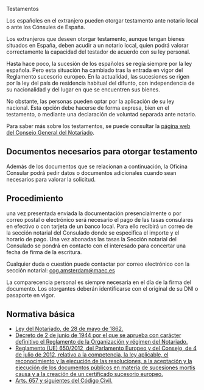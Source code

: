  Testamentos

  Los españoles en el extranjero pueden otorgar testamento ante notario local o ante los Cónsules de España.

 Los extranjeros que deseen otorgar testamento, aunque tengan bienes situados en España, deben acudir a un notario local, quien podrá valorar correctamente la capacidad del testador de acuerdo con su ley personal.

 Hasta hace poco, la sucesión de los españoles se regía siempre por la ley española. Pero esta situación ha cambiado tras la entrada en vigor del Reglamento sucesorio europeo. En la actualidad, las sucesiones se rigen por la ley del país de residencia habitual del difunto, con independencia de su nacionalidad y del lugar en que se encuentren sus bienes.

 No obstante, las personas pueden optar por la aplicación de su ley nacional. Esta opción debe hacerse de forma expresa, bien en el testamento, o mediante una declaración de voluntad separada ante notario.

  Para saber más sobre los testamentos, se puede consultar la [página web del Consejo General del Notariado](https://www.notariado.org/liferay/web/notariado/testamentos-y-herencias). 

 Documentos necesarios para otorgar testamento
---------------------------------------------

 Además de los documentos que se relacionan a continuación, la Oficina Consular podrá pedir datos o documentos adicionales cuando sean necesarios para valorar la solicitud.

 Procedimiento
-------------

 una vez presentada enviada la documentación presencialmente o por correo postal o electrónico será necesario el pago de las tasas consulares en efectivo o con tarjeta de un banco local. Para ello recibirá un correo de la sección notarial del Consulado donde se especifica el importe y el horario de pago. Una vez abonadas las tasas la Sección notarial del Consulado se pondrá en contacto con el interesado para concertar una fecha de firma de la escritura.

Cualquier duda o cuestión puede contactar por correo electrónico con la sección notarial: cog.amsterdam@maec.es

 La comparecencia personal es siempre necesaria en el día de la firma del documento. Los otorgantes deberán identificarse con el original de su DNI o pasaporte en vigor.

 Normativa básica
----------------

 * [Ley del Notariado, de 28 de mayo de 1862.](https://www.boe.es/buscar/act.php?id=BOE-A-1862-4073)
* [Decreto de 2 de junio de 1944 por el que se aprueba con carácter definitivo el Reglamento de la Organización y régimen del Notariado.](https://www.boe.es/buscar/act.php?id=BOE-A-1944-6578)
* [Reglamento (UE) 650/2012, del Parlamento Europeo y del Consejo, de 4 de julio de 2012, relativo a la competencia, la ley aplicable, el reconocimiento y la ejecución de las resoluciones, a la aceptación y la ejecución de los documentos públicos en materia de sucesiones mortis causa y a la creación de un certificado sucesorio europeo.](https://eur-lex.europa.eu/legal-content/ES/TXT/PDF/?uri=CELEX:32012R0650&from=ES)
* [Arts. 657 y siguientes del Código Civil.](https://www.boe.es/buscar/act.php?id=BOE-A-1889-4763)

  